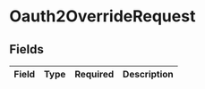 # Oauth2OverrideRequest


## Fields

| Field       | Type        | Required    | Description |
| ----------- | ----------- | ----------- | ----------- |